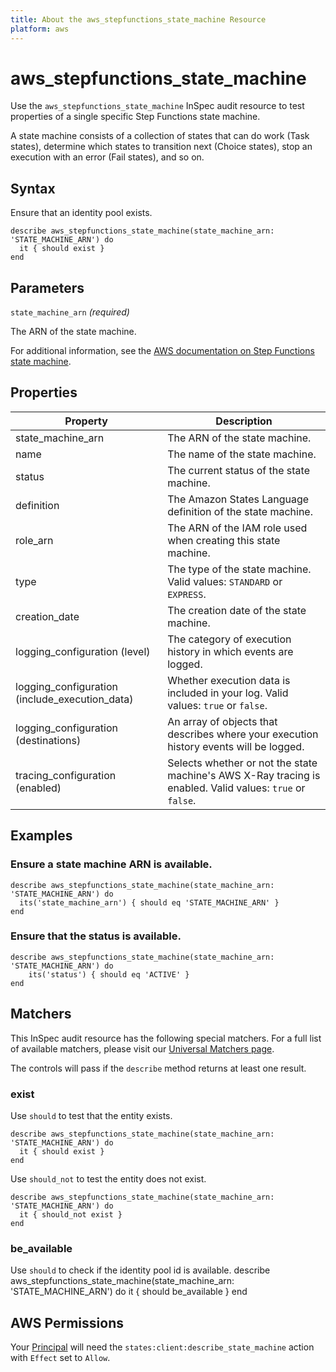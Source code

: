 ```yaml
---
title: About the aws_stepfunctions_state_machine Resource
platform: aws
---
```


# aws\_stepfunctions\_state\_machine

Use the `aws_stepfunctions_state_machine` InSpec audit resource to test properties of a single specific Step Functions state machine.

A state machine consists of a collection of states that can do work (Task states), determine which states to transition next (Choice states), stop an execution with an error (Fail states), and so on.

## Syntax

Ensure that an identity pool exists.

    describe aws_stepfunctions_state_machine(state_machine_arn: 'STATE_MACHINE_ARN') do
      it { should exist }
    end

## Parameters

`state_machine_arn` _(required)_

The ARN of the state machine.

For additional information, see the [AWS documentation on Step Functions state machine](https://docs.aws.amazon.com/AWSCloudFormation/latest/UserGuide/aws-resource-stepfunctions-statemachine.html).

## Properties

| Property | Description|
| --- | --- |
| state_machine_arn | The ARN of the state machine. |
| name | The name of the state machine. |
| status | The current status of the state machine. |
| definition | The Amazon States Language definition of the state machine. |
| role_arn | The ARN of the IAM role used when creating this state machine. |
| type | The type of the state machine. Valid values: `STANDARD` or `EXPRESS`. |
| creation_date | The creation date of the state machine. |
| logging_configuration (level) | The category of execution history in which events are logged. |
| logging_configuration (include_execution_data) | Whether execution data is included in your log. Valid values: `true` or `false`. |
| logging_configuration (destinations) | An array of objects that describes where your execution history events will be logged. |
| tracing_configuration (enabled) | Selects whether or not the state machine's AWS X-Ray tracing is enabled. Valid values: `true` or `false`. |

## Examples

### Ensure a state machine ARN is available.

    describe aws_stepfunctions_state_machine(state_machine_arn: 'STATE_MACHINE_ARN') do
      its('state_machine_arn') { should eq 'STATE_MACHINE_ARN' }
    end

### Ensure that the status is available.

    describe aws_stepfunctions_state_machine(state_machine_arn: 'STATE_MACHINE_ARN') do
        its('status') { should eq 'ACTIVE' }
    end

## Matchers

This InSpec audit resource has the following special matchers. For a full list of available matchers, please visit our [Universal Matchers page](https://www.inspec.io/docs/reference/matchers/).

The controls will pass if the `describe` method returns at least one result.

### exist

Use `should` to test that the entity exists.

    describe aws_stepfunctions_state_machine(state_machine_arn: 'STATE_MACHINE_ARN') do
      it { should exist }
    end

Use `should_not` to test the entity does not exist.

    describe aws_stepfunctions_state_machine(state_machine_arn: 'STATE_MACHINE_ARN') do
      it { should_not exist }
    end

### be_available

Use `should` to check if the identity pool id is available.
    describe aws_stepfunctions_state_machine(state_machine_arn: 'STATE_MACHINE_ARN') do
      it { should be_available }
    end

## AWS Permissions

Your [Principal](https://docs.aws.amazon.com/IAM/latest/UserGuide/intro-structure.html#intro-structure-principal) will need the `states:client:describe_state_machine` action with `Effect` set to `Allow`.

